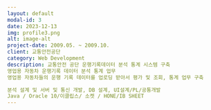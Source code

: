 ```yaml
---
layout: default
modal-id: 3
date: 2023-12-13
img: profile3.png
alt: image-alt
project-date: 2009.05. ~ 2009.10.
client: 교통안전공단
category: Web Development
description: 교통안전 공단 운행기록데이터 분석 통계 시스템 구축
영업용 자동차 운행기록 데이터 분석 통계 업무
영업용 자동차들의 운행 기록 데이터를 업로딩 받아서 평가 및 조회, 통계 업무 구축

분석 설계 및 서버 및 통신 개발, DB 설계, UI설계/PL/공통개발
Java / Oracle 10/이클립스/ 소켓 / HONE/IB SHEET
---
```


